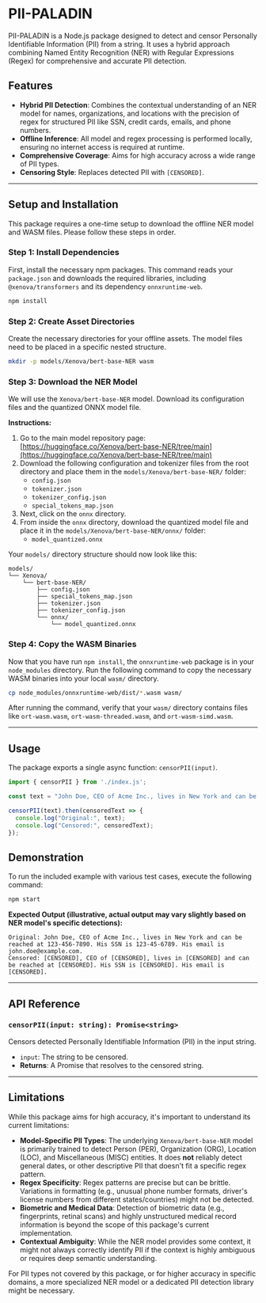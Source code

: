 # PII-PALADIN

PII-PALADIN is a Node.js package designed to detect and censor Personally Identifiable Information (PII) from a string. It uses a hybrid approach combining Named Entity Recognition (NER) with Regular Expressions (Regex) for comprehensive and accurate PII detection.

## Features

-   **Hybrid PII Detection**: Combines the contextual understanding of an NER model for names, organizations, and locations with the precision of regex for structured PII like SSN, credit cards, emails, and phone numbers.
-   **Offline Inference**: All model and regex processing is performed locally, ensuring no internet access is required at runtime.
-   **Comprehensive Coverage**: Aims for high accuracy across a wide range of PII types.
-   **Censoring Style**: Replaces detected PII with `[CENSORED]`.

---

## Setup and Installation

This package requires a one-time setup to download the offline NER model and WASM files. Please follow these steps in order.

### Step 1: Install Dependencies

First, install the necessary npm packages. This command reads your `package.json` and downloads the required libraries, including `@xenova/transformers` and its dependency `onnxruntime-web`.

```bash
npm install
```

### Step 2: Create Asset Directories

Create the necessary directories for your offline assets. The model files need to be placed in a specific nested structure.

```bash
mkdir -p models/Xenova/bert-base-NER wasm
```

### Step 3: Download the NER Model

We will use the `Xenova/bert-base-NER` model. Download its configuration files and the quantized ONNX model file.

**Instructions:**

1.  Go to the main model repository page: [https://huggingface.co/Xenova/bert-base-NER/tree/main](https://huggingface.co/Xenova/bert-base-NER/tree/main)
2.  Download the following configuration and tokenizer files from the root directory and place them in the `models/Xenova/bert-base-NER/` folder:
    -   `config.json`
    -   `tokenizer.json`
    -   `tokenizer_config.json`
    -   `special_tokens_map.json`
3.  Next, click on the `onnx` directory.
4.  From inside the `onnx` directory, download the quantized model file and place it in the `models/Xenova/bert-base-NER/onnx/` folder:
    -   `model_quantized.onnx`

Your `models/` directory structure should now look like this:

```
models/
└── Xenova/
    └── bert-base-NER/
        ├── config.json
        ├── special_tokens_map.json
        ├── tokenizer.json
        ├── tokenizer_config.json
        └── onnx/
            └── model_quantized.onnx
```

### Step 4: Copy the WASM Binaries

Now that you have run `npm install`, the `onnxruntime-web` package is in your `node_modules` directory. Run the following command to copy the necessary WASM binaries into your local `wasm/` directory.

```bash
cp node_modules/onnxruntime-web/dist/*.wasm wasm/
```

After running the command, verify that your `wasm/` directory contains files like `ort-wasm.wasm`, `ort-wasm-threaded.wasm`, and `ort-wasm-simd.wasm`.

---

## Usage

The package exports a single async function: `censorPII(input)`.

```javascript
import { censorPII } from './index.js';

const text = "John Doe, CEO of Acme Inc., lives in New York and can be reached at 123-456-7890. His SSN is 123-45-6789. His email is john.doe@example.com.";

censorPII(text).then(censoredText => {
  console.log("Original:", text);
  console.log("Censored:", censoredText);
});
```

## Demonstration

To run the included example with various test cases, execute the following command:

```bash
npm start
```

**Expected Output (illustrative, actual output may vary slightly based on NER model's specific detections):**

```
Original: John Doe, CEO of Acme Inc., lives in New York and can be reached at 123-456-7890. His SSN is 123-45-6789. His email is john.doe@example.com.
Censored: [CENSORED], CEO of [CENSORED], lives in [CENSORED] and can be reached at [CENSORED]. His SSN is [CENSORED]. His email is [CENSORED].
```

---

## API Reference

### `censorPII(input: string): Promise<string>`

Censors detected Personally Identifiable Information (PII) in the input string.

*   `input`: The string to be censored.
*   **Returns**: A Promise that resolves to the censored string.

---

## Limitations

While this package aims for high accuracy, it's important to understand its current limitations:

*   **Model-Specific PII Types**: The underlying `Xenova/bert-base-NER` model is primarily trained to detect Person (PER), Organization (ORG), Location (LOC), and Miscellaneous (MISC) entities. It does **not** reliably detect general dates, or other descriptive PII that doesn't fit a specific regex pattern.
*   **Regex Specificity**: Regex patterns are precise but can be brittle. Variations in formatting (e.g., unusual phone number formats, driver's license numbers from different states/countries) might not be detected.
*   **Biometric and Medical Data**: Detection of biometric data (e.g., fingerprints, retinal scans) and highly unstructured medical record information is beyond the scope of this package's current implementation.
*   **Contextual Ambiguity**: While the NER model provides some context, it might not always correctly identify PII if the context is highly ambiguous or requires deep semantic understanding.

For PII types not covered by this package, or for higher accuracy in specific domains, a more specialized NER model or a dedicated PII detection library might be necessary.